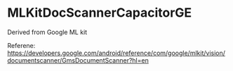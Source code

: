 # MLKitDocScannerCapacitorGE
Derived from Google ML kit

Referene: https://developers.google.com/android/reference/com/google/mlkit/vision/documentscanner/GmsDocumentScanner?hl=en


